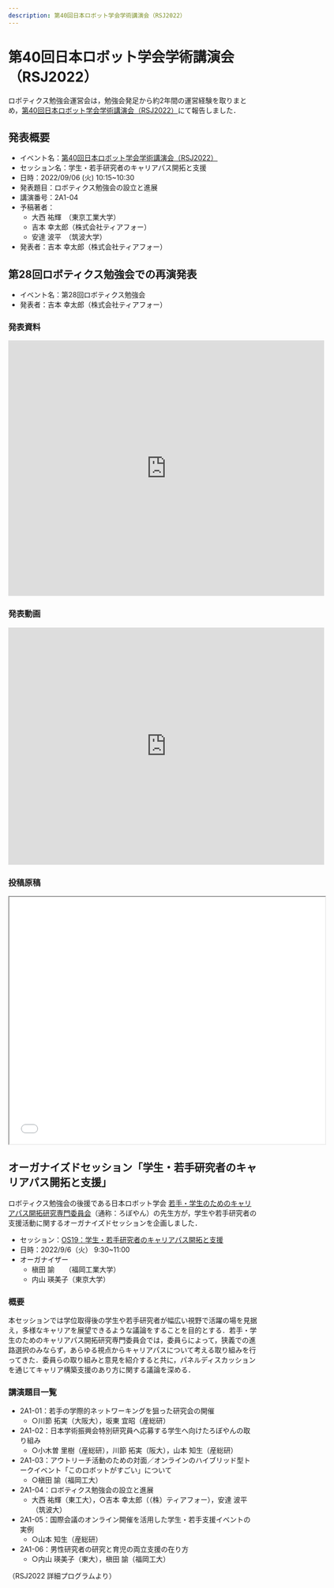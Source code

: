 ```yaml
---
description: 第40回日本ロボット学会学術講演会（RSJ2022）
---
```


# 第40回日本ロボット学会学術講演会（RSJ2022）

ロボティクス勉強会運営会は，勉強会発足から約2年間の運営経験を取りまとめ，[第40回日本ロボット学会学術講演会（RSJ2022）](https://ac.rsj-web.org/2022/)にて報告しました．

## 発表概要

- イベント名：[第40回日本ロボット学会学術講演会（RSJ2022）](https://ac.rsj-web.org/2022/)
- セッション名：学生・若手研究者のキャリアパス開拓と支援
- 日時：2022/09/06 (火) 10:15~10:30
- 発表題目：ロボティクス勉強会の設立と進展
- 講演番号：2A1-04
- 予稿著者：
  - 大西 祐輝　（東京工業大学）
  - 吉本 幸太郎（株式会社ティアフォー）
  - 安達 波平　（筑波大学）
- 発表者：吉本 幸太郎（株式会社ティアフォー）

## 第28回ロボティクス勉強会での再演発表

- イベント名：第28回ロボティクス勉強会
- 発表者：吉本 幸太郎（株式会社ティアフォー）

### 発表資料

<iframe src="https://docs.google.com/presentation/d/e/2PACX-1vRQ6ixfrr-Cjj7f6uTTYTxufsVO1dpwuaPPiOQH-uqfQ59vhIUsoUyYQR6jyRUJ15pAh_R07yoDLRIF/embed?start=false&loop=false&delayms=3000" frameborder="0" width="640" height="517" allowfullscreen="true" mozallowfullscreen="true" webkitallowfullscreen="true"></iframe>

### 発表動画

<iframe id="ytplayer" type="text/html" width="640" height="480"
  src="https://www.youtube.com/embed/ZrRKEt3a2d0"
  frameborder="0"></iframe>

### 投稿原稿

<iframe src="./files/RSJ2022_ROBOSEMI.pdf" width="640" height="500"></iframe>

## オーガナイズドセッション「学生・若手研究者のキャリアパス開拓と支援」

ロボティクス勉強会の後援である日本ロボット学会 [若手・学生のためのキャリアパス開拓研究専門委員会](https://www.robo-young.jp/)（通称：ろぼやん）の先生方が，学生や若手研究者の支援活動に関するオーガナイズドセッションを企画しました．

- セッション：[OS19：学生・若手研究者のキャリアパス開拓と支援](https://ac.rsj-web.org/2022/os.html#OS19)
- 日時：2022/9/6（火） 9:30~11:00
- オーガナイザー
  - 槇田 諭　　（福岡工業大学）
  - 内山 瑛美子（東京大学）

### 概要

本セッションでは学位取得後の学生や若手研究者が幅広い視野で活躍の場を見据え，多様なキャリアを展望できるような議論をすることを目的とする．若手・学生のためのキャリアパス開拓研究専門委員会では，委員らによって，狭義での進路選択のみならず，あらゆる視点からキャリアパスについて考える取り組みを行ってきた．委員らの取り組みと意見を紹介すると共に，パネルディスカッションを通じてキャリア構築支援のあり方に関する議論を深める． 

### 講演題目一覧

- 2A1-01：若手の学際的ネットワーキングを狙った研究会の開催
  - ○川節 拓実（大阪大），坂東 宜昭（産総研）
- 2A1-02：日本学術振興会特別研究員へ応募する学生へ向けたろぼやんの取り組み
  - ○小木曽 里樹（産総研），川節 拓実（阪大），山本 知生（産総研）
- 2A1-03：アウトリーチ活動のための対面／オンラインのハイブリッド型トークイベント「このロボットがすごい」について
  - ○槇田 諭（福岡工大）
- 2A1-04：ロボティクス勉強会の設立と進展
  - 大西 祐輝（東工大），○吉本 幸太郎（（株）ティアフォー），安達 波平（筑波大）
- 2A1-05：国際会議のオンライン開催を活用した学生・若手支援イベントの実例
  - ○山本 知生（産総研）
- 2A1-06：男性研究者の研究と育児の両立支援の在り方
  - ○内山 瑛美子（東大），槇田 諭（福岡工大）

（RSJ2022 詳細プログラムより）
